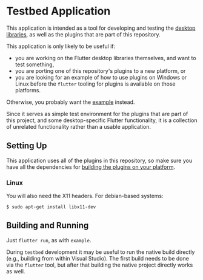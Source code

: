 # Testbed Application

This application is intended as a tool for developing and testing
the [desktop
libraries](https://github.com/flutter/flutter/wiki/Desktop-shells), as well
as the plugins that are part of this repository.

This application is only likely to be useful if:
* you are working on the Flutter desktop libraries themselves, and want to test
  something,
* you are porting one of this repository's plugins to a new platform, or
* you are looking for an example of how to use plugins on Windows or Linux
  before the `flutter` tooling for plugins is available on those platforms.

Otherwise, you probably want the [example](../example/) instead.

Since it serves as simple test environment for the plugins that are part of
this project, and some desktop-specific Flutter functionality, it is a
collection of unrelated functionality rather than a usable application.

## Setting Up

This application uses all of the plugins in this repository, so make sure you
have all the dependencies for
[building the plugins on your platform](../plugins/README.md).

### Linux

You will also need the X11 headers. For debian-based systems:
```
$ sudo apt-get install libx11-dev
```

## Building and Running

Just `flutter run`, as with `example`.

During `testbed` development it may be useful to run the native build directly
(e.g., building from within Visual Studio). The first build needs to be done
via the `flutter` tool, but after that building the native project directly
works as well.
